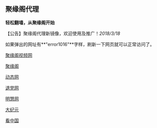 
## **聚缘阁代理**

**轻松翻墙，从聚缘阁开始**

【公告】聚缘阁代理新镜像，欢迎使用及推广！_2018/3/18_

如果弹出的网址有**"error1016"**字样，刷新一下网页就可以正常访问了。

[聚缘阁视频网](http://fym.fs32.tk/tv)

[聚缘阁](http://jjt2.f44e4.cf/home)

 [动态网](http://fym.fs32.tk/?999)

[退党网](http://fym.fs32.tk/?id=8)

[明慧网](http://fym.fs32.tk/?id=3)

[大纪元](http://fym.fs32.tk/?id=7)


[看中国](http://fym.fs32.tk/?id=11)


 







